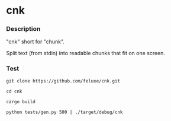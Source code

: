 
# cnk

### Description

"cnk" short for "chunk".

Split text (from stdin) into readable chunks that fit on one screen.


### Test

    git clone https://github.com/feluxe/cnk.git

    cd cnk

    cargo build

    python tests/gen.py 500 | ./target/debug/cnk






